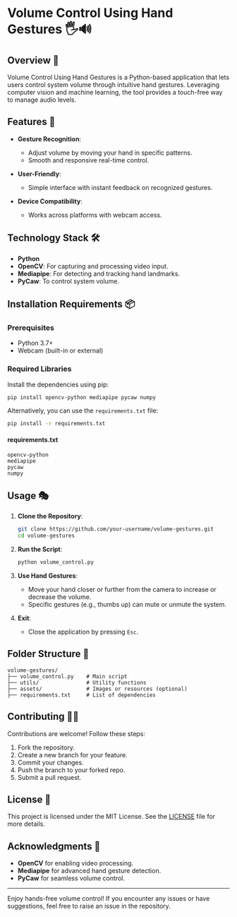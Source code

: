 # Volume Control Using Hand Gestures 🖐️🔊

## Overview 🌟

Volume Control Using Hand Gestures is a Python-based application that lets users control system volume through intuitive hand gestures. Leveraging computer vision and machine learning, the tool provides a touch-free way to manage audio levels.

## Features 🚀

- **Gesture Recognition**:
  - Adjust volume by moving your hand in specific patterns.
  - Smooth and responsive real-time control.

- **User-Friendly**:
  - Simple interface with instant feedback on recognized gestures.

- **Device Compatibility**:
  - Works across platforms with webcam access.

## Technology Stack 🛠️

- **Python**
- **OpenCV**: For capturing and processing video input.
- **Mediapipe**: For detecting and tracking hand landmarks.
- **PyCaw**: To control system volume.

## Installation Requirements 📦

### Prerequisites
- Python 3.7+
- Webcam (built-in or external)

### Required Libraries
Install the dependencies using pip:
```bash
pip install opencv-python mediapipe pycaw numpy
```
Alternatively, you can use the `requirements.txt` file:
```bash
pip install -r requirements.txt
```

#### requirements.txt
```
opencv-python
mediapipe
pycaw
numpy
```

## Usage 🎭

1. **Clone the Repository**:
   ```bash
   git clone https://github.com/your-username/volume-gestures.git
   cd volume-gestures
   ```

2. **Run the Script**:
   ```bash
   python volume_control.py
   ```

3. **Use Hand Gestures**:
   - Move your hand closer or further from the camera to increase or decrease the volume.
   - Specific gestures (e.g., thumbs up) can mute or unmute the system.

4. **Exit**:
   - Close the application by pressing `Esc`.

## Folder Structure 📂
```
volume-gestures/
├── volume_control.py    # Main script
├── utils/               # Utility functions
├── assets/              # Images or resources (optional)
├── requirements.txt     # List of dependencies
```

## Contributing 🧙‍♀️

Contributions are welcome! Follow these steps:

1. Fork the repository.
2. Create a new branch for your feature.
3. Commit your changes.
4. Push the branch to your forked repo.
5. Submit a pull request.

## License 📜

This project is licensed under the MIT License. See the [LICENSE](LICENSE) file for more details.

## Acknowledgments 🙏

- **OpenCV** for enabling video processing.
- **Mediapipe** for advanced hand gesture detection.
- **PyCaw** for seamless volume control.

---

Enjoy hands-free volume control! If you encounter any issues or have suggestions, feel free to raise an issue in the repository.
